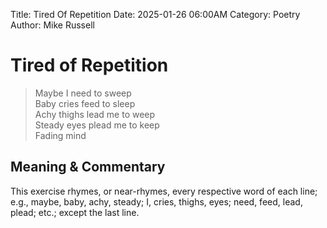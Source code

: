 Title: Tired Of Repetition
Date: 2025-01-26 06:00AM
Category: Poetry
Author: Mike Russell
# Tired of Repetition

> Maybe I need to sweep<br>
Baby cries feed to sleep<br>
Achy thighs lead me to weep<br>
Steady eyes plead me to keep<br>
Fading mind

## Meaning & Commentary

This exercise rhymes, or near-rhymes, every respective word of each line; e.g., maybe, baby, achy, steady; I, cries, thighs, eyes; need, feed, lead, plead; etc.; except the last line.

